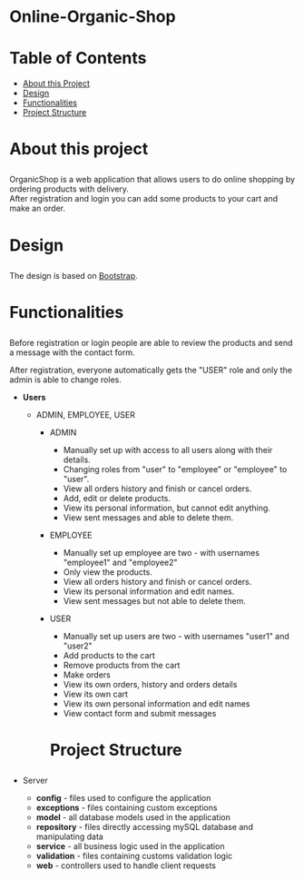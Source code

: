 # Online-Organic-Shop

# Table of Contents
- <a href="#about">About this Project</a>
- <a href="#design">Design</a>
- <a href="#functionalities">Functionalities</a>
- <a href="#project-structure">Project Structure</a>


# <p id="about">About this project</p>

OrganicShop is a web application that allows users to do online shopping by ordering products with delivery.<br>
After registration and login you can add some products to your cart and make an order.

# <p id="design">Design</p>
The design is based on <a href="https://bootstrapmade.com/">Bootstrap</a>.

# <p id="functionalities">Functionalities</p>
Before registration or login people are able to review the products and send a message with the contact form.

After registration, everyone automatically gets the "USER" role
and only the admin is able to change roles.

- <strong>Users</strong>
  - ADMIN, EMPLOYEE, USER
    - ADMIN 
      - Manually set up with access to all users along with their details.
      - Changing roles from "user" to "employee" or "employee" to "user".
      - View all orders history and finish or cancel orders.
      - Add, edit or delete products.
      - View its personal information, but cannot edit anything.
      - View sent messages and able to delete them.

    - EMPLOYEE
      - Manually set up employee are two - with usernames "employee1" and "employee2"
      - Only view the products.
      - View all orders history and finish or cancel orders.
      - View its personal information and edit names.
      - View sent messages but not able to delete them.
    - USER
      - Manually set up users are two - with usernames "user1" and "user2"
      - Add products to the cart
      - Remove products from the cart
      - Make orders
      - View its own orders, history and orders details
      - View its own cart
      - View its own personal information and edit names
      - View contact form and submit messages
     
      # <p id="project-structure">Project Structure</p>
- Server

  - **config** - files used to configure the application
  - **exceptions** - files containing custom exceptions
  - **model** - all database models used in the application
  - **repository** - files directly accessing mySQL database and manipulating data
  - **service** - all business logic used in the application
  - **validation** - files containing customs validation logic
  - **web** - controllers used to handle client requests

